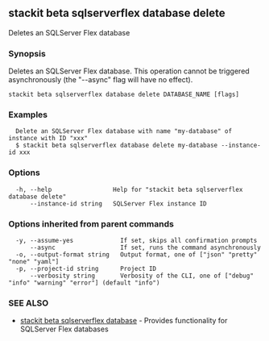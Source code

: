 ## stackit beta sqlserverflex database delete

Deletes an SQLServer Flex database

### Synopsis

Deletes an SQLServer Flex database.
This operation cannot be triggered asynchronously (the "--async" flag will have no effect).

```
stackit beta sqlserverflex database delete DATABASE_NAME [flags]
```

### Examples

```
  Delete an SQLServer Flex database with name "my-database" of instance with ID "xxx"
  $ stackit beta sqlserverflex database delete my-database --instance-id xxx
```

### Options

```
  -h, --help                 Help for "stackit beta sqlserverflex database delete"
      --instance-id string   SQLServer Flex instance ID
```

### Options inherited from parent commands

```
  -y, --assume-yes             If set, skips all confirmation prompts
      --async                  If set, runs the command asynchronously
  -o, --output-format string   Output format, one of ["json" "pretty" "none" "yaml"]
  -p, --project-id string      Project ID
      --verbosity string       Verbosity of the CLI, one of ["debug" "info" "warning" "error"] (default "info")
```

### SEE ALSO

* [stackit beta sqlserverflex database](./stackit_beta_sqlserverflex_database.md)	 - Provides functionality for SQLServer Flex databases

